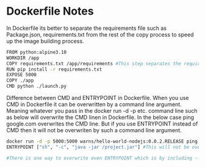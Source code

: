 # Dockerfile Notes

In Dockerfile its better to separate the requirements file such as Package.json, requirements.txt from the rest of the copy process to speed up the image building process.
```sh
FROM python:alpine3.10
WORKDIR /app
COPY requirements.txt /app/requirements #This step separates the requirements since it doesn't change often
RUN pip install -r requirements.txt
EXPOSE 5000
COPY ./app
CMD python ./launch.py
```

Difference between CMD and ENTRYPOINT in Dockerfile. When you use CMD in Dockerfile it can be overwritten by a command line argument. Meaning whatever you pass in the docker run -d -p etc. command line such as below will overwrite the CMD linen in Dockerfile. In the below case ping google.com overwrites the CMD line. But if you use ENTRYPOINT instead of CMD then it will not be overwriten by such a command line argument.
```sh
docker run -d -p 5000:5000 warns/hello-world-nodejs:0.0.2.RELEASE ping google.com #the ping argument will overwrite the CMD node index.js found in the Dockerfile
ENTRYPOINT ["sh", "-c", "java -jar /project.jar"] #This will not be overwriten by ping google.com

#There is one way to overwrite even ENTRYPOINT which is by including --entrypoint [argument] in the command line.
```

